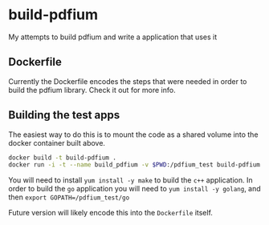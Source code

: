 # build-pdfium

My attempts to build pdfium and write a application that uses it

## Dockerfile

Currently the Dockerfile encodes the steps that were needed in order to build the pdfium library. Check it out for more info.

## Building the test apps

The easiest way to do this is to mount the code as a shared volume into the docker container built above.
```sh
docker build -t build-pdfium .
docker run -i -t --name build_pdfium -v $PWD:/pdfium_test build-pdfium
```
You will need to install `yum install -y make` to build the `c++` application. In order to build the `go` application you will need to `yum install -y golang`, and then `export GOPATH=/pdfium_test/go`

Future version will likely encode this into the `Dockerfile` itself.

